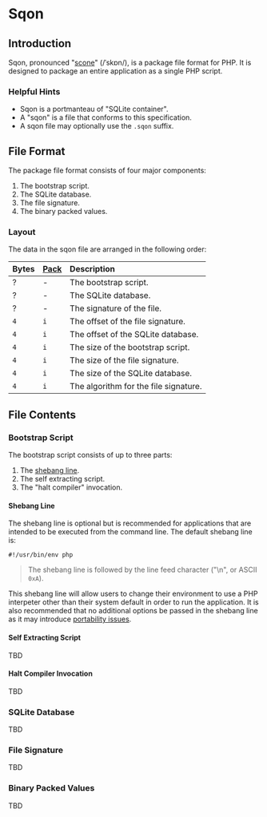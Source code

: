 Sqon
====

Introduction
------------

Sqon, pronounced "[scone][]" (/ˈskɒn/), is a package file format for PHP. It is designed to package an entire application as a single PHP script.

[scone]: https://en.wikipedia.org/wiki/Scone

### Helpful Hints

- Sqon is a portmanteau of "SQLite container".
- A "sqon" is a file that conforms to this specification.
- A sqon file may optionally use the `.sqon` suffix.

File Format
-----------

The package file format consists of four major components:

1. The bootstrap script.
2. The SQLite database.
3. The file signature.
4. The binary packed values.

### Layout

The data in the sqon file are arranged in the following order:

| Bytes | [Pack][] |Description                              |
|:------|:---------|:----------------------------------------|
| ?     | -        | The bootstrap script.                   |
| ?     | -        | The SQLite database.                    |
| ?     | -        | The signature of the file.              |
| `4`   | `i`      | The offset of the file signature.       |
| `4`   | `i`      | The offset of the SQLite database.      |
| `4`   | `i`      | The size of the bootstrap script.       |
| `4`   | `i`      | The size of the file signature.         |
| `4`   | `i`      | The size of the SQLite database.        |
| `4`   | `i`      | The algorithm for the file signature.   |

[Pack]: http://php.net/pack

File Contents
-------------

### Bootstrap Script

The bootstrap script consists of up to three parts:

1. The [shebang line][].
2. The self extracting script.
3. The "halt compiler" invocation.

[shebang line]: https://en.wikipedia.org/wiki/Shebang_(Unix)

#### Shebang Line

The shebang line is optional but is recommended for applications that are intended to be executed from the command line. The default shebang line is:

    #!/usr/bin/env php

> The shebang line is followed by the line feed character ("\n", or ASCII `0xA`).

This shebang line will allow users to change their environment to use a PHP interpeter other than their system default in order to run the application. It is also recommended that no additional options be passed in the shebang line as it may introduce [portability issues][].

[portability issues]: https://en.wikipedia.org/wiki/Shebang_(Unix)#Portability

#### Self Extracting Script

TBD

#### Halt Compiler Invocation

TBD

### SQLite Database

TBD

### File Signature

TBD

### Binary Packed Values

TBD
